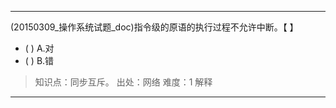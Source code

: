 ---
(20150309_操作系统试题_doc)指令级的原语的执行过程不允许中断。【 】
- ( ) A.对 
- ( ) B.错

> 知识点：同步互斥。
> 出处：网络
> 难度：1
> 解释

---